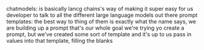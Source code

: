 chatmodels: is basically lancg chains's way of making it super easy for us developer to talk to all the different large language models out there
prompt templates: the best way to thing of them is exactly what the name says, we are building up a prompt that's our whole goal we're trying yo create a prompt, but we've created some sort of template and it's up to us pass in values into that template, filling the blanks
